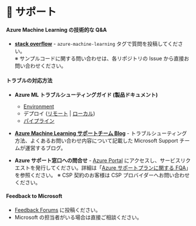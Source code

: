 # :information_desk_person: サポート
#### Azure Machine Learning の技術的な Q&A
    
- **[stack overflow](https://stackoverflow.com/questions/tagged/azure-machine-learning-service)** - `azure-machine-learning` タグで質問を投稿してください。  
※ サンプルコードに関する問い合わせは、各リポジトリの Issue から直接お問い合わせください。

#### トラブルの対応方法
    
- **Azure ML トラブルシューティングガイド (製品ドキュメント)**
    - [Environment](https://docs.microsoft.com/ja-jp/azure/machine-learning/how-to-troubleshoot-environments)
    - デプロイ ([リモート](https://docs.microsoft.com/ja-jp/azure/machine-learning/how-to-troubleshoot-deployment?tabs=azcli) | [ローカル](https://docs.microsoft.com/ja-jp/azure/machine-learning/how-to-troubleshoot-deployment-local))
    - [パイプライン](https://docs.microsoft.com/ja-jp/azure/machine-learning/how-to-debug-pipelines)

- **[Azure Machine Learning サポートチーム Blog](https://jpmlblog.github.io/blog/)** - トラブルシューティング方法、よくあるお問い合わせ内容について記載した Microsoft Support チームが運営するブログ。

- **Azure サポート窓口への問合せ** - [Azure Portal](https://portal.azure.com/) にアクセスし、サービスリクエストを発行してください。詳細は「[Azure サポートプランに関する FQA](https://azure.microsoft.com/ja-jp/support/faq/)」を参照ください。
※ CSP 契約のお客様は CSP プロバイダーへお問い合わせください。


#### Feedback to Microsoft 

- [Feedback Forums](https://feedback.azure.com/forums/257792-machine-learning) に投稿ください。
- Microsoft の担当者がいる場合は直接ご相談ください。
